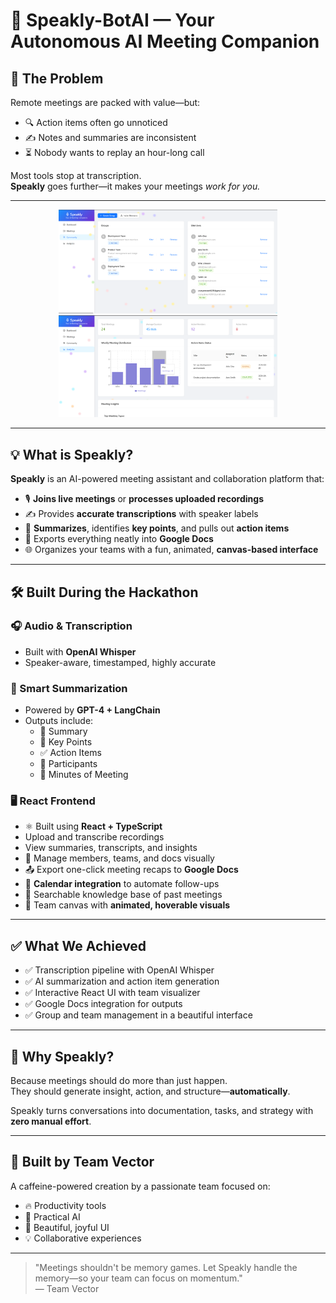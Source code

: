 # 🚀 Speakly-BotAI — Your Autonomous AI Meeting Companion

## 🎯 The Problem

Remote meetings are packed with value—but:

- 🔍 Action items often go unnoticed  
- ✍️ Notes and summaries are inconsistent  
- ⏳ Nobody wants to replay an hour-long call  

Most tools stop at transcription.  
**Speakly** goes further—it makes your meetings *work for you.*

---

<p align="center">
  <img src="./client/public/image1.png" width="350" />
  <img src="./client/public/image.png" width="350" />
</p>

---

## 💡 What is Speakly?

**Speakly** is an AI-powered meeting assistant and collaboration platform that:

- 🎙️ **Joins live meetings** or **processes uploaded recordings**
- ✍️ Provides **accurate transcriptions** with speaker labels
- 🧠 **Summarizes**, identifies **key points**, and pulls out **action items**
- 📄 Exports everything neatly into **Google Docs**
- 🌐 Organizes your teams with a fun, animated, **canvas-based interface**

---

## 🛠️ Built During the Hackathon

### 🎧 Audio & Transcription
- Built with **OpenAI Whisper**
- Speaker-aware, timestamped, highly accurate

### 🤖 Smart Summarization
- Powered by **GPT-4 + LangChain**
- Outputs include:
  - 📝 Summary
  - 📌 Key Points
  - ✅ Action Items
  - 👥 Participants
  - 🧾 Minutes of Meeting

### 🖥️ React Frontend
- ⚛️ Built using **React + TypeScript**
- Upload and transcribe recordings
- View summaries, transcripts, and insights
- 💬 Manage members, teams, and docs visually
- 📤 Export one-click meeting recaps to **Google Docs**
- 📆 **Calendar integration** to automate follow-ups
- 🧠 Searchable knowledge base of past meetings
- 🎨 Team canvas with **animated, hoverable visuals**

---

## ✅ What We Achieved

- ✅ Transcription pipeline with OpenAI Whisper  
- ✅ AI summarization and action item generation  
- ✅ Interactive React UI with team visualizer  
- ✅ Google Docs integration for outputs  
- ✅ Group and team management in a beautiful interface  

---

## 💫 Why Speakly?

Because meetings should do more than just happen.  
They should generate insight, action, and structure—**automatically**.

Speakly turns conversations into documentation, tasks, and strategy with **zero manual effort**.

---

## 👥 Built by Team Vector

A caffeine-powered creation by a passionate team focused on:
- 🔥 Productivity tools
- 🤖 Practical AI
- 🎨 Beautiful, joyful UI
- 💡 Collaborative experiences

---

> "Meetings shouldn't be memory games. Let Speakly handle the memory—so your team can focus on momentum."  
> — Team Vector
